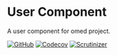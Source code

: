 User Component
====
A user component for omed project.

[![GitHub](https://img.shields.io/github/workflow/status/omedphp/user-component/CI?style=flat-square)](https://github.com/omedphp/user-component/actions?query=workflow%3ACI+branch%3Amaster)
[![Codecov](https://img.shields.io/codecov/c/github/omedphp/user-component?style=flat-square)](https://codecov.io/gh/omedphp/user-component/branch/master)
[![Scrutinizer](https://img.shields.io/scrutinizer/quality/g/omedphp/user-component?style=flat-square)](https://img.shields.io/scrutinizer/build/g/omedphp/user-component?style=flat-square)